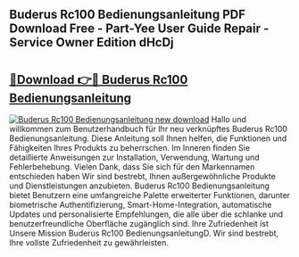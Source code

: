 ## Buderus Rc100 Bedienungsanleitung PDF Download Free - Part-Yee User Guide Repair - Service Owner Edition dHcDj

# <h2><a href="http://df4euv.blite.top/?on=Buderus+Rc100+Bedienungsanleitung">🔗Download 👉🔴 Buderus Rc100 Bedienungsanleitung</a></h2>

[![Buderus Rc100 Bedienungsanleitung new download](https://i.imgur.com/lujVjoI.png)](http://df4euv.blite.top/?on=Buderus+Rc100+Bedienungsanleitung)
Hallo und willkommen zum Benutzerhandbuch für Ihr neu verknüpftes Buderus Rc100 Bedienungsanleitung. Diese Anleitung soll Ihnen helfen, die Funktionen und Fähigkeiten Ihres Produkts zu beherrschen. Im Inneren finden Sie detaillierte Anweisungen zur Installation, Verwendung, Wartung und Fehlerbehebung. Vielen Dank, dass Sie sich für den Markennamen entschieden haben Wir sind bestrebt, Ihnen außergewöhnliche Produkte und Dienstleistungen anzubieten. Buderus Rc100 Bedienungsanleitung bietet Benutzern eine umfangreiche Palette erweiterter Funktionen, darunter biometrische Authentifizierung, Smart-Home-Integration, automatische Updates und personalisierte Empfehlungen, die alle über die schlanke und benutzerfreundliche Oberfläche zugänglich sind. Ihre Zufriedenheit ist Unsere Mission Buderus Rc100 BedienungsanleitungD. Wir sind bestrebt, Ihre vollste Zufriedenheit zu gewährleisten.
